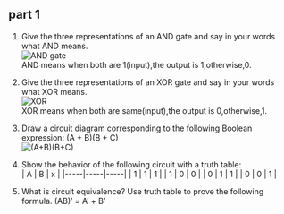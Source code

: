 ## part 1
1) Give the three representations of an AND gate and say in your 
words what AND means.  
![AND gate](http://a4.qpic.cn/psb?/V12aKRuu4cvTlT/1Qy.VoFbX9bptKRSG8.9iZAlAAnMhJ8coEbhRgkhQhk!/m/dDcBAAAAAAAA&ek=1&kp=1&pt=0&bo=UAKQAFACkAADGTw!&tl=1&vuin=2687776836&tm=1540130400&sce=60-4-3&rf=0-0)  
AND means when both are 1(input),the output is 1,otherwise,0.  
2) Give the three representations of an XOR gate and say in your 
words what XOR means.  
![XOR](http://a1.qpic.cn/psb?/V12aKRuu4cvTlT/2*p*RO01vU.cjo35uCzoqbSppJg*FgiiAbpRd3AKGOc!/m/dFQBAAAAAAAA&ek=1&kp=1&pt=0&bo=SAKwAEgCsAADGTw!&tl=1&vuin=2687776836&tm=1540130400&sce=60-4-3&rf=0-0)   
XOR means when both are same(input),the output is 0,otherwise,1.
3) Draw a circuit diagram corresponding to the following Boolean 
expression: (A + B)(B + C)   
  ![(A+B)(B+C)](http://a2.qpic.cn/psb?/V12aKRuu4cvTlT/p3PVAGPJRZ*uEN0NQ736ap525hy0MiAqCH4z8YS5NQg!/m/dDUBAAAAAAAAnull&bo=lQIWAQAAAAADB6I!&rf=photolist&t=5)
4) Show the behavior of the following circuit with a truth table:   
|  A  |  B  |  x  |
|-----|-----|-----|
|  1  |  1  |  1  |
|  1  |  0  |  0  |
|  0  |  1  |  1  |
|  0  |  0  |  1  |



5) What is circuit equivalence? Use truth table to prove the 
following formula.
(AB)’ = A’ + B’


